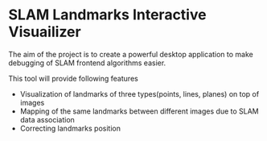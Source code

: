 # SLAM Landmarks Interactive Visuailizer

The aim of the project is to create a powerful desktop application to make debugging of SLAM frontend algorithms easier.

This tool will provide following features

* Visualization of landmarks of three types(points, lines, planes) on top of images
* Mapping of the same landmarks between different images due to SLAM data association
* Correcting landmarks position 
